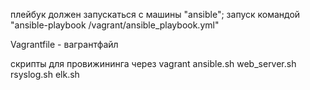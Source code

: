 плейбук должен запускаться с машины "ansible";
запуск командой "ansible-playbook /vagrant/ansible_playbook.yml"

Vagrantfile - вагрантфайл

скрипты для провижининга через vagrant
ansible.sh
web_server.sh
rsyslog.sh
elk.sh
